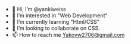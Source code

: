 - 👋 Hi, I’m @yankiweiss
- 👀 I’m interested in "Web Development"
- 🌱 I’m currently learning "Html/CSS"
- 💞️ I’m looking to collaborate on CSS.
- 📫 How to reach me Yakovw2706@gmail.com

<!---
yankiweiss/yankiweiss is a ✨ special ✨ repository because its `README.md` (this file) appears on your GitHub profile.
You can click the Preview link to take a look at your changes.
--->
